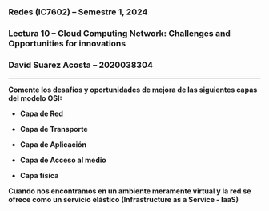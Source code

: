 ### **Redes (IC7602)** – Semestre 1, 2024
### **Lectura 10** – Cloud Computing Network: Challenges and Opportunities for innovations
### David Suárez Acosta – 2020038304
____

**Comente los desafíos y oportunidades de mejora de las siguientes capas del modelo OSI:**

- **Capa de Red**

- **Capa de Transporte**

- **Capa de Aplicación**

- **Capa de Acceso al medio**

- **Capa física**

**Cuando nos encontramos en un ambiente meramente virtual y la red se ofrece como un servicio elástico (Infrastructure as a Service - IaaS)**